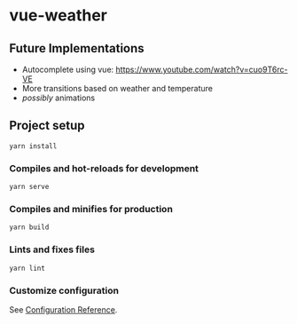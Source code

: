 # vue-weather

## Future Implementations
  - Autocomplete using vue: https://www.youtube.com/watch?v=cuo9T6rc-VE
  - More transitions based on weather and temperature
  - *possibly* animations 

## Project setup
```
yarn install
```

### Compiles and hot-reloads for development
```
yarn serve
```

### Compiles and minifies for production
```
yarn build
```

### Lints and fixes files
```
yarn lint
```

### Customize configuration
See [Configuration Reference](https://cli.vuejs.org/config/).
